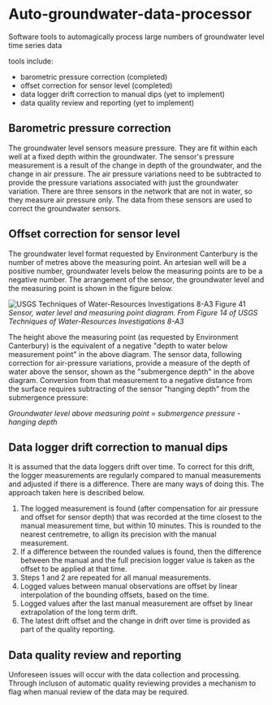# Auto-groundwater-data-processor
Software tools to automagically process large numbers of groundwater level time series data

tools include:
- barometric pressure correction (completed)
- offset correction for sensor level (completed)
- data logger drift correction to manual dips (yet to implement)
- data quality review and reporting (yet to implement)

## Barometric pressure correction
The groundwater level sensors measure pressure. They are fit within each well at a fixed depth within the groundwater. The sensor's pressure measurement is a result of the change in depth of the groundwater, and the change in air pressure. The air pressure variations need to be subtracted to provide the pressure variations associated with just the groundwater variation.
There are three sensors in the network that are not in water, so they measure air pressure only. The data from these sensors are used to correct the groundwater sensors.

## Offset correction for sensor level
The groundwater level format requested by Environment Canterbury is the number of metres above the measuring point. An artesian well will be a positive number, groundwater levels below the measuring points are to be a negative number. The arrangement of the sensor, the groundwater level and the measuring point is shown in the figure below.

![USGS Techniques of Water-Resources Investigations 8-A3 Figure 41](https://pubs.usgs.gov/twri/twri8a3/images/fig41.gif)
*Sensor, water level and measuring point diagram. From Figure 14 of USGS Techniques of Water-Resources Investigations 8-A3*

The height above the measuring point (as requested by Environment Canterbury) is the equivalent of a negative "depth to water below measurement point" in the above diagram. The sensor data, following correction for air-pressure variations, provide a measure of the depth of water above the sensor, shown as the "submergence depth" in the above diagram. Conversion from that measurement to a negative distance from the surface requires subtracting of the sensor "hanging depth" from the submergence pressure:

*Groundwater level above measuring point = submergence pressure - hanging depth*

## Data logger drift correction to manual dips
It is assumed that the data loggers drift over time. To correct for this drift, the logger measurements are regularly compared to manual measurements and adjusted if there is a difference.
There are many ways of doing this.
The approach taken here is described below.

1. The logged measurement is found (after compensation for air pressure and offset for sensor depth) that was recorded at the time closest to the manual measurement time, but within 10 minutes. This is rounded to the nearest centremetre, to allign its precision with the manual measurement.
2. If a difference between the rounded values is found, then the difference between the manual and the full precision logger value is taken as the offset to be applied at that time.
3. Steps 1 and 2 are repeated for all manual measurements.
4. Logged values between manual observations are offset by linear interpolation of the bounding offsets, based on the time.
5. Logged values after the last manual measurement are offset by linear extrapolation of the long term drift.
6. The latest drift offset and the change in drift over time is provided as part of the quality reporting.

## Data quality review and reporting
Unforeseen issues will occur with the data collection and processing. Through incluson of automatic quality reviewing provides a mechanism to flag when manual review of the data may be required.

